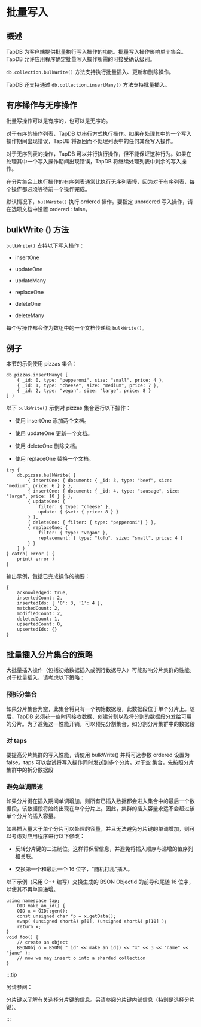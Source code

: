 # 批量写入

## 概述

TapDB 为客户端提供批量执行写入操作的功能。批量写入操作影响单个集合。TapDB 允许应用程序确定批量写入操作所需的可接受确认级别。

`db.collection.bulkWrite()` 方法支持执行批量插入、更新和删除操作。

TapDB 还支持通过 `db.collection.insertMany()` 方法支持批量插入。

## 有序操作与无序操作

批量写操作可以是有序的，也可以是无序的。

对于有序的操作列表，TapDB 以串行方式执行操作。如果在处理其中的一个写入操作期间出现错误，TapDB 将返回而不处理列表中的任何其余写入操作。

对于无序列表的操作，TapDB 可以并行执行操作，但不能保证这种行为。如果在处理其中一个写入操作期间出现错误，TapDB 将继续处理列表中剩余的写入操作。

在分片集合上执行操作的有序列表通常比执行无序列表慢，因为对于有序列表，每个操作都必须等待前一个操作完成。

默认情况下，`bulkWrite()` 执行 ordered 操作。要指定 unordered 写入操作，请在选项文档中设置 ordered : false。

## bulkWrite () 方法

`bulkWrite()` 支持以下写入操作：

- insertOne

- updateOne

- updateMany

- replaceOne

- deleteOne

- deleteMany

每个写操作都会作为数组中的一个文档传递给 `bulkWrite()`。

## 例子

本节的示例使用 pizzas 集合：

```
db.pizzas.insertMany( [
    { _id: 0, type: "pepperoni", size: "small", price: 4 },
    { _id: 1, type: "cheese", size: "medium", price: 7 },
    { _id: 2, type: "vegan", size: "large", price: 8 }
] )
```

以下 `bulkWrite()` 示例对 pizzas 集合运行以下操作：

- 使用 insertOne 添加两个文档。

- 使用 updateOne 更新一个文档。

- 使用 deleteOne 删除文档。

- 使用 replaceOne 替换一个文档。

```
try {
    db.pizzas.bulkWrite( [
        { insertOne: { document: { _id: 3, type: "beef", size: "medium", price: 6 } } },
        { insertOne: { document: { _id: 4, type: "sausage", size: "large", price: 10 } } },
        { updateOne: {
            filter: { type: "cheese" },
            update: { $set: { price: 8 } }
        } },
        { deleteOne: { filter: { type: "pepperoni"} } },
        { replaceOne: {
            filter: { type: "vegan" },
            replacement: { type: "tofu", size: "small", price: 4 }
        } }
    ] )
} catch( error ) {
    print( error )
}
```

输出示例，包括已完成操作的摘要：

```
{
    acknowledged: true,
    insertedCount: 2,
    insertedIds: { '0': 3, '1': 4 },
    matchedCount: 2,
    modifiedCount: 2,
    deletedCount: 1,
    upsertedCount: 0,
    upsertedIds: {}
}
```

## 批量插入分片集合的策略

大批量插入操作（包括初始数据插入或例行数据导入）可能影响分片集群的性能。对于批量插入，请考虑以下策略：

### 预拆分集合

如果分片集合为空，此集合将只有一个初始数据段，此数据段位于单个分片上。随后，TapDB 必须花一些时间接收数据、创建分割以及将分割的数据段分发给可用的分片。为了避免这一性能开销，可以预先分割集合，如分割分片集群中的数据段

### 对 taps

要提高分片集群的写入性能，请使用 bulkWrite() 并将可选参数 ordered 设置为 false。taps 可以尝试将写入操作同时发送到多个分片。对于空 集合，先按照分片集群中的拆分数据段

### 避免单调限速

如果分片键在插入期间单调增加，则所有已插入数据都会进入集合中的最后一个数据段，该数据段将始终出现在单个分片上。因此，集群的插入容量永远不会超过该单个分片的插入容量。

如果插入量大于单个分片可以处理的容量，并且无法避免分片键的单调增加，则可以考虑对应用程序进行以下修改：

- 反转分片键的二进制位。这样将保留信息，并避免将插入顺序与递增的值序列相关联。

- 交换第一个和最后一个 16 位字，“随机打乱”插入。

以下示例（采用 C++ 编写）交换生成的 BSON ObjectId 的前导和尾随 16 位字，以使其不再单调递增。

```
using namespace tap;
    OID make_an_id() {
    OID x = OID::gen();
    const unsigned char *p = x.getData();
    swap( (unsigned short&) p[0], (unsigned short&) p[10] );
    return x;
}
void foo() {
    // create an object
    BSONObj o = BSON( "_id" << make_an_id() << "x" << 3 << "name" << "jane" );
    // now we may insert o into a sharded collection
}
```

:::tip

另请参阅：

分片键以了解有关选择分片键的信息。另请参阅分片键内部信息（特别是选择分片键）。

:::